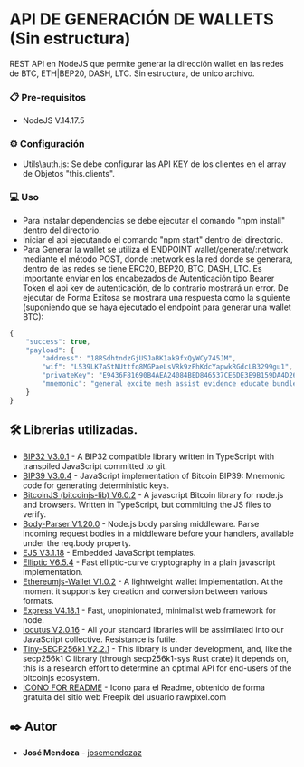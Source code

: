 # API DE GENERACIÓN DE WALLETS (Sin estructura)

REST API en NodeJS que permite generar la dirección wallet en las redes de BTC, ETH|BEP20, DASH, LTC. Sin estructura, de unico archivo.


### 📋 Pre-requisitos

* NodeJS V.14.17.5

### ⚙️ Configuración
* Utils\auth.js: Se debe configurar las API KEY de los clientes en el array de Objetos "this.clients".

### 💻 Uso
* Para instalar dependencias se debe ejecutar el comando "npm install" dentro del directorio.
* Iniciar el api ejecutando el comando "npm start" dentro del directorio.
* Para Generar la wallet se utiliza el ENDPOINT wallet/generate/:network mediante el método POST, donde :network es la red donde se generara, dentro de las redes se tiene ERC20, BEP20, BTC, DASH, LTC. Es importante enviar en los encabezados de Autenticación tipo Bearer Token el api key de autenticación, de lo contrario mostrará un error. De ejecutar de Forma Exitosa se mostrara una respuesta como la siguiente (suponiendo que se haya ejecutado el endpoint para generar una wallet BTC):
```javascript
{
    "success": true,
    "payload": {
        "address": "18RSdhtndzGjUSJaBK1ak9fxQyWCy745JM",
        "wif": "L539LK7aStNUttfq8MGPaeLsVRk9zPhKdcYapwkRGdcLB3299gu1",
        "privateKey": "E9436F81690B4AEA24084BED846537CE6DE3E9B159DA4D26923F2277D9AB040C",
        "mnemonic": "general excite mesh assist evidence educate bundle badge father brand near flag"
    }
}
```

## 🛠️ Librerias utilizadas.
* [BIP32 V3.0.1](https://www.npmjs.com/package/bip32) - A BIP32 compatible library written in TypeScript with transpiled JavaScript committed to git.
* [BIP39 V3.0.4](https://www.npmjs.com/package/bip39) - JavaScript implementation of Bitcoin BIP39: Mnemonic code for generating deterministic keys.
* [BitcoinJS (bitcoinjs-lib) V6.0.2](https://www.npmjs.com/package/bitcoinjs-lib) - A javascript Bitcoin library for node.js and browsers. Written in TypeScript, but committing the JS files to verify.
* [Body-Parser V1.20.0](https://www.npmjs.com/package/body-parser) - Node.js body parsing middleware. Parse incoming request bodies in a middleware before your handlers, available under the req.body property.
* [EJS V3.1.18](https://www.npmjs.com/package/ejs) - Embedded JavaScript templates.
* [Elliptic V6.5.4](https://www.npmjs.com/package/elliptic) - Fast elliptic-curve cryptography in a plain javascript implementation.
* [Ethereumjs-Wallet V1.0.2](https://www.npmjs.com/package/ethereumjs-wallet) - A lightweight wallet implementation. At the moment it supports key creation and conversion between various formats.
* [Express V4.18.1](https://www.npmjs.com/package/express) - Fast, unopinionated, minimalist web framework for node.
* [locutus V2.0.16](https://npm.io/package/locutus) - All your standard libraries will be assimilated into our JavaScript collective. Resistance is futile.
* [Tiny-SECP256k1 V2.2.1](https://www.npmjs.com/package/tiny-secp256k1) - This library is under development, and, like the secp256k1 C library (through secp256k1-sys Rust crate) it depends on, this is a research effort to determine an optimal API for end-users of the bitcoinjs ecosystem.
* [ICONO FOR README](https://www.freepik.com/free-vector/illustration-bitcoin-concept_3232525.htm#query=crypto%20wallet%20icon&position=8&from_view=keyword) - Icono para el Readme, obtenido de forma gratuita del sitio web Freepik del usuario rawpixel.com


## ✒️ Autor
* **José Mendoza** - [josemendozaz](https://github.com/josemendozaz/)